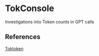 # TokConsole
Investigations into Token counts in GPT calls

## References

[Toktoken](https://github.com/openai/tiktoken)

